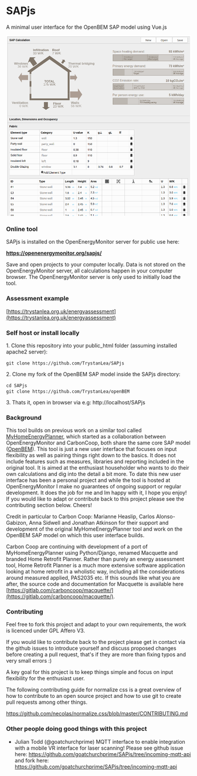 # SAPjs

A minimal user interface for the OpenBEM SAP model using Vue.js

![SAPjs.png](SAPjs.png)

### Online tool

SAPjs is installed on the OpenEnergyMonitor server for public use here:

**https://openenergymonitor.org/sapjs/**

Save and open projects to your computer locally. Data is not stored on the OpenEnergyMonitor server, all calculations happen in your computer browser.
The OpenEnergyMonitor server is only used to initially load the tool.

### Assessment example

[https://trystanlea.org.uk/energyassessment](https://trystanlea.org.uk/energyassessment)

### Self host or install locally

1\. Clone this repository into your public_html folder (assuming installed apache2 server):

    git clone https://github.com/TrystanLea/SAPjs
    
2\. Clone my fork of the OpenBEM SAP model inside the SAPjs directory:

    cd SAPjs
    git clone https://github.com/TrystanLea/openBEM
    
 3\. Thats it, open in browser via e.g: http://localhost/SAPjs

### Background

This tool builds on previous work on a similar tool called [MyHomeEnergyPlanner](https://github.com/emoncms/MyHomeEnergyPlanner), which started as a collaboration between OpenEnergyMonitor and CarbonCoop, both share the same core SAP model ([OpenBEM](https://github.com/trystanlea/Openbem)). This tool is just a new user interface that focuses on input flexibility as well as pairing things right down to the basics. It does not include features such as measures, libraries and reporting included in the original tool. It is aimed at the enthusiast householder who wants to do their own calculations and dig into the detail a bit more. To date this new user interface has been a personal project and while the tool is hosted at OpenEnergyMonitor I make no guarantees of ongoing support or regular development. It does the job for me and Im happy with it, I hope you enjoy! If you would like to adapt or contribute back to this project please see the contributing section below. Cheers!

Credit in particular to Carbon Coop: Marianne Heaslip, Carlos Alonso-Gabizon, Anna Sidwell and Jonathan Atkinson for their support and development of the original MyHomeEnergyPlanner tool and work on the OpenBEM SAP model on which this user interface builds. 

Carbon Coop are continuing with development of a port of MyHomeEnergyPlanner using Python/Django, renamed Macquette and branded Home Retrofit Planner. Rather than purely an energy assessment tool, Home Retrofit Planner is a much more extensive software application looking at home retrofit in a wholistic way, including all the considerations around measured applied, PAS2035 etc. If this sounds like what you are after, the source code and documentation for Macquette is available here [https://gitlab.com/carboncoop/macquette/](https://gitlab.com/carboncoop/macquette/).
    
### Contributing 

Feel free to fork this project and adapt to your own requirements, the work is licenced under GPL Affero V3. 

If you would like to contribute back to the project please get in contact via the github issues to introduce yourself and discuss proposed changes before creating a pull request, that's if they are more than fixing typos and very small errors :)

A key goal for this project is to keep things simple and focus on input flexibility for the enthusiast user.

The following contributing guide for normalize css is a great overview of how to contribute to an open source project and how to use git to create pull requests among other things.

https://github.com/necolas/normalize.css/blob/master/CONTRIBUTING.md

### Other people doing good things with this project

- Julian Todd (@goatchurchprime) MQTT interface to enable integration with a mobile VR interface for laser scanning!
Please see github issue here: https://github.com/goatchurchprime/SAPjs/tree/incoming-mqtt-api and fork here: https://github.com/goatchurchprime/SAPjs/tree/incoming-mqtt-api
